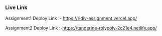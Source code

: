 ### Live Link
Assignment1 Deploy Link :- https://ridiv-assignment.vercel.app/

Assignment2 Deploy Link :-https://tangerine-rolypoly-2c21e4.netlify.app/
